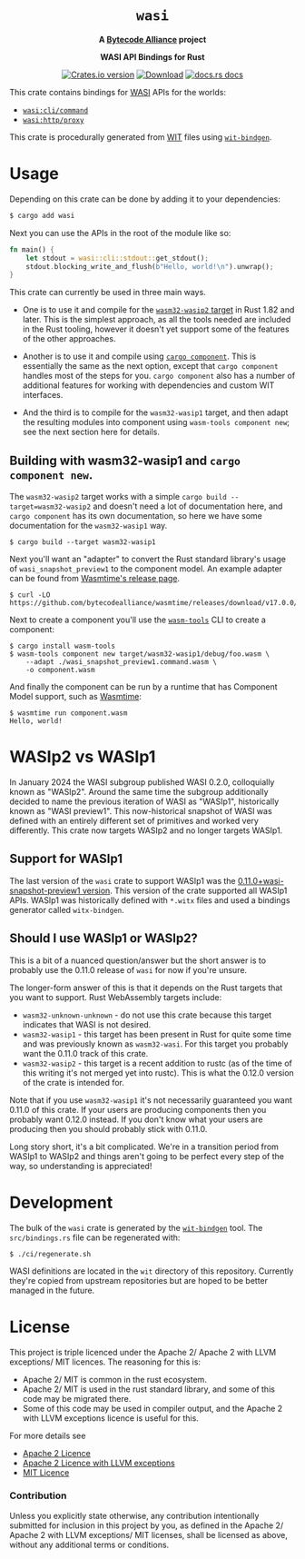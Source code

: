 <div align="center">
  <h1><code>wasi</code></h1>

<strong>A <a href="https://bytecodealliance.org/">Bytecode Alliance</a> project</strong>

  <p>
    <strong>WASI API Bindings for Rust</strong>
  </p>

  <p>
    <a href="https://crates.io/crates/wasi"><img src="https://img.shields.io/crates/v/wasi.svg?style=flat-square" alt="Crates.io version" /></a>
    <a href="https://crates.io/crates/wasi"><img src="https://img.shields.io/crates/d/wasi.svg?style=flat-square" alt="Download" /></a>
    <a href="https://docs.rs/wasi/"><img src="https://img.shields.io/badge/docs-latest-blue.svg?style=flat-square" alt="docs.rs docs" /></a>
  </p>
</div>

This crate contains bindings for [WASI](https://github.com/WebAssembly/WASI)
APIs for the worlds:

* [`wasi:cli/command`]
* [`wasi:http/proxy`]

This crate is procedurally generated from [WIT] files using [`wit-bindgen`].

[`wasi:cli/command`]: https://github.com/WebAssembly/wasi-cli
[`wasi:http/proxy`]: https://github.com/WebAssembly/wasi-http
[WIT]: https://component-model.bytecodealliance.org/design/wit.html
[`wit-bindgen`]: https://github.com/bytecodealliance/wit-bindgen
[components]: https://component-model.bytecodealliance.org/
[`wasm-tools`]: https://github.com/bytecodealliance/wasm-tools

# Usage

Depending on this crate can be done by adding it to your dependencies:

```sh
$ cargo add wasi
```

Next you can use the APIs in the root of the module like so:

```rust
fn main() {
    let stdout = wasi::cli::stdout::get_stdout();
    stdout.blocking_write_and_flush(b"Hello, world!\n").unwrap();
}
```

This crate can currently be used in three main ways.

- One is to use it and compile for the [`wasm32-wasip2` target] in Rust 1.82 and later.
  This is the simplest approach, as all the tools needed are included in the
  Rust tooling, however it doesn't yet support some of the features of the
  other approaches.

- Another is to use it and compile using [`cargo component`]. This is essentially
  the same as the next option, except that `cargo component` handles most of the
  steps for you. `cargo component` also has a number of additional features for
  working with dependencies and custom WIT interfaces.

- And the third is to compile for the `wasm32-wasip1` target, and then adapt
  the resulting modules into component using `wasm-tools component new`; see
  the next section here for details.

[`wasm32-wasip2` target]: https://blog.rust-lang.org/2024/11/26/wasip2-tier-2.html
[`cargo component`]: https://github.com/bytecodealliance/cargo-component

## Building with wasm32-wasip1 and `cargo component new`.

The `wasm32-wasip2` target works with a simple `cargo build --target=wasm32-wasip2`
and doesn't need a lot of documentation here, and `cargo component` has its own
documentation, so here we have some documentation for the `wasm32-wasip1` way.

```
$ cargo build --target wasm32-wasip1
```

Next you'll want an "adapter" to convert the Rust standard library's usage of
`wasi_snapshot_preview1` to the component model. An example adapter can be found
from [Wasmtime's release page](https://github.com/bytecodealliance/wasmtime/releases/download/v17.0.0/wasi_snapshot_preview1.command.wasm).

```
$ curl -LO https://github.com/bytecodealliance/wasmtime/releases/download/v17.0.0/wasi_snapshot_preview1.command.wasm
```

Next to create a component you'll use the [`wasm-tools`] CLI to create a
component:

```
$ cargo install wasm-tools
$ wasm-tools component new target/wasm32-wasip1/debug/foo.wasm \
    --adapt ./wasi_snapshot_preview1.command.wasm \
    -o component.wasm
```

And finally the component can be run by a runtime that has Component Model
support, such as [Wasmtime]:

```
$ wasmtime run component.wasm
Hello, world!
```

[Wasmtime]: https://github.com/bytecodealliance/wasmtime

# WASIp2 vs WASIp1

In January 2024 the WASI subgroup published WASI 0.2.0, colloquially known as
"WASIp2". Around the same time the subgroup additionally decided to name the
previous iteration of WASI as "WASIp1", historically known as "WASI preview1".
This now-historical snapshot of WASI was defined with an entirely different set
of primitives and worked very differently. This crate now targets WASIp2 and no
longer targets WASIp1.

## Support for WASIp1

The last version of the `wasi` crate to support WASIp1 was the
[0.11.0+wasi-snapshot-preview1
version](https://crates.io/crates/wasi/0.11.0+wasi-snapshot-preview1). This
version of the crate supported all WASIp1 APIs. WASIp1 was historically defined
with `*.witx` files and used a bindings generator called `witx-bindgen`.

## Should I use WASIp1 or WASIp2?

This is a bit of a nuanced question/answer but the short answer is to probably
use the 0.11.0 release of `wasi` for now if you're unsure.

The longer-form answer of this is that it depends on the Rust targets that you
want to support. Rust WebAssembly targets include:

* `wasm32-unknown-unknown` - do not use this crate because this target indicates
  that WASI is not desired.
* `wasm32-wasip1` - this target has been present in Rust for quite some time and
  was previously known as `wasm32-wasi`. For this target you probably want the
  0.11.0 track of this crate.
* `wasm32-wasip2` - this target is a recent addition to rustc (as of the time of
  this writing it's not merged yet into rustc). This is what the 0.12.0 version
  of the crate is intended for.

Note that if you use `wasm32-wasip1` it's not necessarily guaranteed you want
0.11.0 of this crate. If your users are producing components then you probably
want 0.12.0 instead. If you don't know what your users are producing then you
should probably stick with 0.11.0.

Long story short, it's a bit complicated. We're in a transition period from
WASIp1 to WASIp2 and things aren't going to be perfect every step of the way, so
understanding is appreciated!

# Development

The bulk of the `wasi` crate is generated by the [`wit-bindgen`] tool. The
`src/bindings.rs` file can be regenerated with:

```
$ ./ci/regenerate.sh
```

WASI definitions are located in the `wit` directory of this repository.
Currently they're copied from upstream repositories but are hoped to be better
managed in the future.

# License

This project is triple licenced under the Apache 2/ Apache 2 with LLVM exceptions/ MIT licences. The reasoning for this is:
- Apache 2/ MIT is common in the rust ecosystem.
- Apache 2/ MIT is used in the rust standard library, and some of this code may be migrated there.
- Some of this code may be used in compiler output, and the Apache 2 with LLVM exceptions licence is useful for this.

For more details see
- [Apache 2 Licence](LICENSE-APACHE)
- [Apache 2 Licence with LLVM exceptions](LICENSE-Apache-2.0_WITH_LLVM-exception)
- [MIT Licence](LICENSE-MIT)

### Contribution

Unless you explicitly state otherwise, any contribution intentionally submitted
for inclusion in this project by you, as defined in the Apache 2/ Apache 2 with LLVM exceptions/ MIT licenses,
shall be licensed as above, without any additional terms or conditions.
